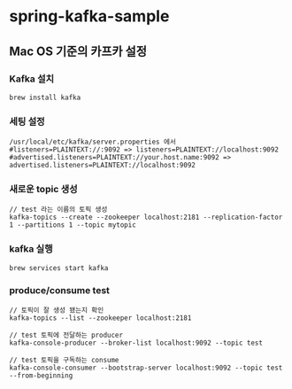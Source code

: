 # spring-kafka-sample

## Mac OS 기준의 카프카 설정

### Kafka 설치
```
brew install kafka
```

### 세팅 설정
```
/usr/local/etc/kafka/server.properties 에서
#listeners=PLAINTEXT://:9092 => listeners=PLAINTEXT://localhost:9092
#advertised.listeners=PLAINTEXT://your.host.name:9092 => advertised.listeners=PLAINTEXT://localhost:9092
```

### 새로운 topic 생성
```
// test 라는 이름의 토픽 생성
kafka-topics --create --zookeeper localhost:2181 --replication-factor 1 --partitions 1 --topic mytopic
```
### kafka 실행
```
brew services start kafka
```

### produce/consume test
```
// 토픽이 잘 생성 됐는지 확인
kafka-topics --list --zookeeper localhost:2181

// test 토픽에 전달하는 producer
kafka-console-producer --broker-list localhost:9092 --topic test

// test 토픽을 구독하는 consume
kafka-console-consumer --bootstrap-server localhost:9092 --topic test --from-beginning
```